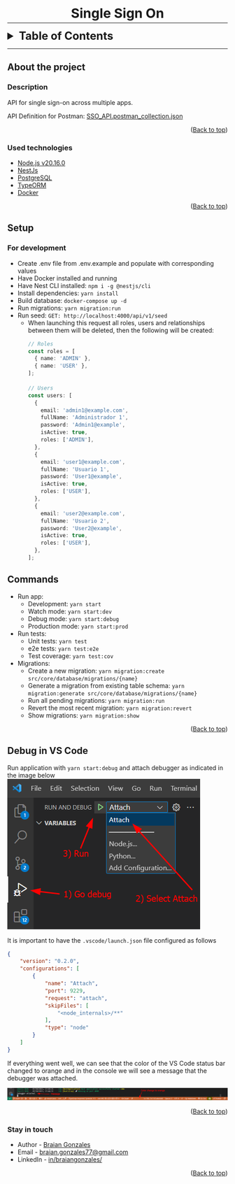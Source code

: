 <h1 style="text-align: center; margin-bottom: -10px; font-size: 30px;"><strong>Single Sign On</strong></h1>

---

<div id="top"></div>

<details>
  <summary style="font-size: 25px"><strong>Table of Contents</strong></summary>
  <ol>
    <li>
      <a href="#about-the-project">About the project</a>
      <ul>
        <li><a href="#description">Description</a></li>
        <li><a href="#used-technologies">Used technologies</a></li>
      </ul>
    </li>
    <li>
      <a href="#setup">Setup</a>
      <ul>
        <li><a href="#for-development">For development</a></li>
      </ul>
    </li>
    <li>
      <a href="#commands">Commands</a>
    </li>
    <li>
      <a href="#debug-in-vs-code">Debug in VS Code</a>
    </li>
    <li><a href="#stay-in-touch">Stay in touch</a></li>
  </ol>
</details>

---

## __About the project__

### __Description__

API for single sign-on across multiple apps.

API Definition for Postman: [SSO_API.postman_collection.json](/docs/SSO_API.postman_collection.json)

<p align="right">(<a href="#top">Back to top</a>)</p>

### __Used technologies__

- [Node.js v20.16.0](https://nodejs.org/es/)
- [NestJs](https://nestjs.com/)
- [PostgreSQL](https://www.postgresql.org/)
- [TypeORM](https://typeorm.io/)
- [Docker](https://www.docker.com/)

<p align="right">(<a href="#top">Back to top</a>)</p>

## __Setup__

### __For development__
- Create .env file from .env.example and populate with corresponding values
- Have Docker installed and running
- Have Nest CLI installed: `npm i -g @nestjs/cli`
- Install dependencies: `yarn install`
- Build database: `docker-compose up -d`
- Run migrations: `yarn migration:run`
- Run seed: `GET: http://localhost:4000/api/v1/seed`
  - When launching this request all roles, users and relationships between them will be deleted, then the following will be created:
    ```typescript
    // Roles
    const roles = [
      { name: 'ADMIN' },
      { name: 'USER' },
    ];

    // Users
    const users: [
      {
        email: 'admin1@example.com',
        fullName: 'Administrador 1',
        password: 'Admin1@example',
        isActive: true,
        roles: ['ADMIN'],
      },
      {
        email: 'user1@example.com',
        fullName: 'Usuario 1',
        password: 'User1@example',
        isActive: true,
        roles: ['USER'],
      },
      {
        email: 'user2@example.com',
        fullName: 'Usuario 2',
        password: 'User2@example',
        isActive: true,
        roles: ['USER'],
      },
    ];
    ```

## Commands
- Run app: 
  - Development: `yarn start`
  - Watch mode: `yarn start:dev`
  - Debug mode: `yarn start:debug`
  - Production mode: `yarn start:prod`
- Run tests: 
  - Unit tests: `yarn test`
  - e2e tests: `yarn test:e2e`
  - Test coverage: `yarn test:cov`
- Migrations:
  - Create a new migration: `yarn migration:create src/core/database/migrations/{name}`
  - Generate a migration from existing table schema: `yarn migration:generate src/core/database/migrations/{name}`
  - Run all pending migrations: `yarn migration:run`
  - Revert the most recent migration: `yarn migration:revert`
  - Show migrations: `yarn migration:show`

<p align="right">(<a href="#top">Back to top</a>)</p>

## Debug in VS Code
Run application with `yarn start:debug` and attach debugger as indicated in the image below
![Attach debugger](/docs/images/attach-debugger.png)

It is important to have the `.vscode/launch.json` file configured as follows
```json
{
    "version": "0.2.0",
    "configurations": [
        {
            "name": "Attach",
            "port": 9229,
            "request": "attach",
            "skipFiles": [
                "<node_internals>/**"
            ],
            "type": "node"
        }
    ]
}
```
If everything went well, we can see that the color of the VS Code status bar changed to orange and in the console we will see a message that the debugger was attached.

![Result of attach debugger](/docs/images/result-of-attach-debugger.png)

<p align="right">(<a href="#top">Back to top</a>)</p>

### __Stay in touch__

- Author - [Braian Gonzales](https://braiangonzales.vercel.app/)
- Email - [braian.gonzales77@gmail.com](mailto:braian.gonzales77@gmail.com)
- LinkedIn - [in/braiangonzales/](https://www.linkedin.com/in/braiangonzales/)

<p align="right">(<a href="#top">Back to top</a>)</p>
